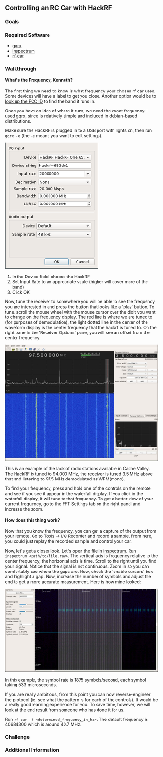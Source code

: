 ## Controlling an RC Car with HackRF

### Goals

### Required Software
* [gqrx](/software-2016/#gqrx)
* [inspectrum](/software-2016/#inspectrum)
* [rf-car](/software-2016/#rf-car)

### Walkthrough

#### What's the Frequency, Kenneth?

The first thing we need to know is what frequency your chosen rf car uses.
Some devices will have a label to get you close.  Another option would be to
[look up the FCC ID](https://www.fcc.gov/general/fcc-id-search-page) to find
the band it runs in.

Once you have an idea of where it runs, we need the exact frequency.  I used
[gqrx](gqrx.dk), since is relatively simple and included in debian-based
distributions.

Make sure the HackRF is plugged in to a USB port with lights on, then run
`gqrx -e` (the `-e` means you want to edit settings).

![gqrx - Configure I/O devices](img/gqrx-configure-io.png)

 1. In the Device field, choose the HackRF
 1. Set Input Rate to an appropriate vaule (higher will cover more of the band)
 1. Click OK

Now, tune the receiver to somewhere you will be able to see the frequency you
are interested in and press the button that looks like a 'play' button.  To
tune, scroll the mouse wheel with the mouse cursor over the digit you want to
change on the frequency display.  The red line is where we are tuned to (for
purposes of demodulation), the light dotted line in the center of the waveform
display is the center frequency that the hackrf is tuned to.  On the right pane
in the 'Receiver Options' pane, you will see an offset from the center
frequency.

![gqrx - FM - 97.5 MHz](img/gqrx-receiver-97500000.jpg)

This is an example of the lack of radio stations available in Cache Valley.  The HackRF is tuned to 94.000 MHz, the receiver is tuned 3.5 MHz above that and listening to 97.5 MHz demodulated as WFM(mono).  

To find your frequency, press and hold one of the controls on the remote and see if you see it appear in the waterfall display.  If you click in the waterfall display, it will tune to that frequency.  To get a better view of your current frequency, go to the FFT Settings tab on the right panel and increase the zoom.

#### How does this thing work?

Now that you know the frequency, you can get a capture of the output from your remote.  Go to Tools -> I/Q Recorder and record a sample.  From here, you could just replay the recorded sample and control your car.

Now, let's get a closer look.  Let's open the file in [inspectrum](https://github.com/miek/inspectrum).  Run `inspectrum <path/to/file.raw>`.  The vertical axis is frequency relative to the center frequency, the horizontal axis is time.  Scroll to the right until you find your signal.  Notice that the signal is not continuous.  Zoom in so you can comfortably see where the gaps are.  Now, check the 'enable cursors' box and highlight a gap.  Now, increase the number of symbols and adjust the end to get a more accurate measurement.  Here is how mine looked:

![inspectrum - rf control signal](img/inspectrum-rf-signal.jpg)

In this example, the symbol rate is 1875 symbols/second, each symbol taking 533 microseconds.

If you are really ambitious, from this point you can now reverse-engineer the protocol (ie. see what the pattern is for each of the controls).  It would be a really good learning experience for you.  To save time, however, we will look at the end result from someone who has done it for us.

Run `rf-car -f <determined_frequency_in_hz>`.  The default frequency is 40684300 which is around 40.7 MHz.

### Challenge

### Additional Information

